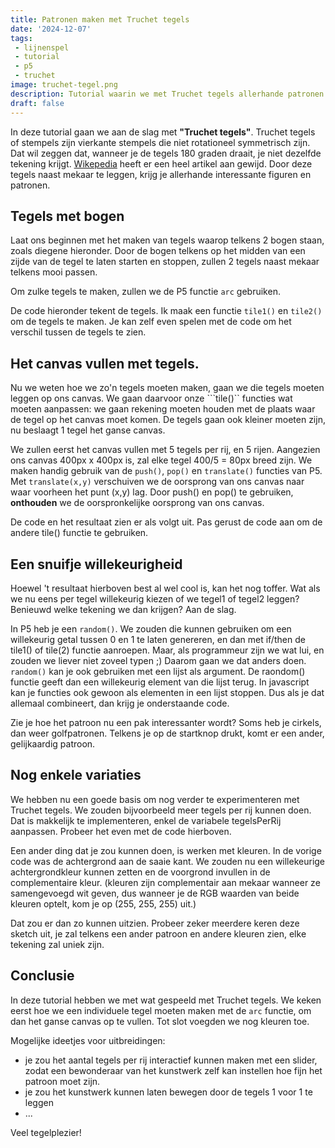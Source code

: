```yaml
---
title: Patronen maken met Truchet tegels
date: '2024-12-07'
tags:
 - lijnenspel
 - tutorial
 - p5
 - truchet
image: truchet-tegel.png
description: Tutorial waarin we met Truchet tegels allerhande patronen maken.
draft: false
---
```


In deze tutorial gaan we aan de slag met **"Truchet tegels"**. Truchet tegels of stempels zijn vierkante stempels die niet rotationeel symmetrisch zijn. Dat wil zeggen dat, wanneer je de tegels 180 graden draait, je niet dezelfde tekening krijgt. [Wikepedia](https://en.wikipedia.org/wiki/Truchet_tiles) heeft er een heel artikel aan gewijd. Door deze tegels naast mekaar te leggen, krijg je allerhande interessante figuren en patronen.


## Tegels met bogen
Laat ons beginnen met het maken van tegels waarop telkens 2 bogen staan, zoals diegene hieronder. Door de bogen telkens op het midden van een zijde van de tegel te laten starten en stoppen, zullen 2 tegels naast mekaar telkens mooi passen.

<ExampleImages images="{[
              {fileName: 'tile1.png', title: 'Truchet tegel'},
              {fileName: 'tile2.png', title: 'Complementaire Truchet tegel'}]}" />


Om zulke tegels te maken, zullen we de P5 functie ```arc``` gebruiken.

De code hieronder tekent de tegels. Ik maak een functie ```tile1()``` en ```tile2()``` om de tegels te maken. Je kan zelf even spelen met de code om het verschil tussen de tegels te zien.

<P5 code={sketch1} />

## Het canvas vullen met tegels.
Nu we weten hoe we zo'n tegels moeten maken, gaan we die tegels moeten leggen op ons canvas. We gaan daarvoor onze ```tile()`` functies wat moeten aanpassen: we gaan rekening moeten houden met de plaats waar de tegel op het canvas moet komen. De tegels gaan ook kleiner moeten zijn, nu beslaagt 1 tegel het ganse canvas.

We zullen eerst het canvas vullen met 5 tegels per rij, en 5 rijen. Aangezien ons canvas 400px x 400px is, zal elke tegel 400/5 = 80px breed zijn. We maken handig gebruik van de ```push()```, ```pop()``` en ```translate()``` functies van P5. Met ```translate(x,y)``` verschuiven we de oorsprong van ons canvas naar waar voorheen het punt (x,y) lag. Door push() en pop() te gebruiken, __onthouden__ we de oorspronkelijke oorsprong van ons canvas.

De code en het resultaat zien er als volgt uit. Pas gerust de code aan om de andere tile() functie te gebruiken.

<P5 code={sketch2} />

## Een snuifje willekeurigheid
Hoewel 't resultaat hierboven best al wel cool is, kan het nog toffer. Wat als we nu eens per tegel willekeurig kiezen of we tegel1 of tegel2 leggen? Benieuwd welke tekening we dan krijgen? Aan de slag.

In P5 heb je een ```random()```. We zouden die kunnen gebruiken om een willekeurig getal tussen 0 en 1 te laten genereren, en dan met if/then de tile1() of tile(2) functie aanroepen. Maar, als programmeur zijn we wat lui, en zouden we liever niet zoveel typen ;) Daarom gaan we dat anders doen. ```random()``` kan je ook gebruiken met een lijst als argument. De raondom() functie geeft dan een willekeurig element van die lijst terug. In javascript kan je functies ook gewoon als elementen in een lijst stoppen. Dus als je dat allemaal combineert, dan krijg je onderstaande code. 

<P5 code={sketch3} />

Zie je hoe het patroon nu een pak interessanter wordt? Soms heb je cirkels, dan weer golfpatronen. Telkens je op de startknop drukt, komt er een ander, gelijkaardig patroon.

## Nog enkele variaties
We hebben nu een goede basis om nog verder te experimenteren met Truchet tegels. We zouden bijvoorbeeld meer tegels per rij kunnen doen. Dat is makkelijk te implementeren, enkel de variabele tegelsPerRij aanpassen. Probeer het even met de code hierboven.

Een ander ding dat je zou kunnen doen, is werken met kleuren. In de vorige code was de achtergrond aan de saaie kant. We zouden nu een willekeurige achtergrondkleur kunnen zetten en de voorgrond invullen in de complementaire kleur. (kleuren zijn complementair aan mekaar wanneer ze samengevoegd wit geven, dus wanneer je de RGB waarden van beide kleuren optelt, kom je op (255, 255, 255) uit.)

Dat zou er dan zo kunnen uitzien. Probeer zeker meerdere keren deze sketch uit, je zal telkens een ander patroon en andere kleuren zien, elke tekening zal uniek zijn.

<P5 code={sketch4} />

## Conclusie
In deze tutorial hebben we met wat gespeeld met Truchet tegels. We keken eerst hoe we een individuele tegel moeten maken met de ```arc``` functie, om dan het ganse canvas op te vullen. Tot slot voegden we nog kleuren toe.

Mogelijke ideetjes voor uitbreidingen:
- je zou het aantal tegels per rij interactief kunnen maken met een slider, zodat een bewonderaar van het kunstwerk zelf kan instellen hoe fijn het patroon moet zijn.
- je zou het kunstwerk kunnen laten bewegen door de tegels 1 voor 1 te leggen
- ...

Veel tegelplezier!





<script lang="ts">
    import P5 from '$lib/components/P5.svelte';
    import ExampleImages from '$lib/components/ExampleImages.svelte';

 let sketch1 = `function setup() {
  createCanvas(400, 400);
  noLoop();
}

function draw() {
  background(220);
  noFill();
  strokeWeight(4);
  tile2()
}

function tile1(){

  arc(0, 0, 400, 400, 0, PI/2);
  arc(width, height, 400, 400, PI, 3*PI/2)
}

function tile2(){
  arc(width, 0, 400, 400, PI/2, PI);
  arc(0, height, 400, 400, 3*PI/2, 0);
}`

let sketch2 = `var tegelsPerRij = 5;
var grootteTegel;


function setup() {
  createCanvas(400, 400);
  grootteTegel = width / tegelsPerRij;
  noLoop();
}

function draw() {
  background(220);
  noFill();
  strokeWeight(4);
  for(var x = 0; x < tegelsPerRij ; x++) {
    for(var y = 0; y < tegelsPerRij ; y++ ) {
       tile2(x*grootteTegel,y*grootteTegel, grootteTegel)
    }
  }
}

function tile1(x,y, breedte){
  push()
  translate(x,y)
  arc(0, 0, breedte, breedte, 0, PI/2);
  arc(breedte, breedte, breedte, breedte, PI, 3*PI/2)
  pop()
}

function tile2(x,y, breedte){
  push();
  translate(x,y);
  arc(breedte, 0, breedte, breedte, PI/2, PI);
  arc(0, breedte, breedte, breedte, 3*PI/2, 0);
  pop();
}`;

let sketch3 = `var tegelsPerRij = 5;
var grootteTegel;

function setup() {
  createCanvas(400, 400);
  grootteTegel = width / tegelsPerRij;
  noLoop();
}

function draw() {
  background(220);
  noFill();
  strokeWeight(4);
  for (var x = 0; x < tegelsPerRij; x++) {
    for (var y = 0; y < tegelsPerRij; y++) {
      tegel = random([tile1, tile2]);
      tegel(x * grootteTegel, y * grootteTegel, grootteTegel);
    }
  }
}

function tile1(x, y, breedte) {
  push();
  translate(x, y);
  arc(0, 0, breedte, breedte, 0, PI / 2);
  arc(breedte, breedte, breedte, breedte, PI, (3 * PI) / 2);
  pop();
}

function tile2(x, y, breedte) {
  push();
  translate(x, y);
  arc(breedte, 0, breedte, breedte, PI / 2, PI);
  arc(0, breedte, breedte, breedte, (3 * PI) / 2, 0);
  pop();
}
`;


let sketch4 = `var tegelsPerRij = 10;
var grootteTegel;

function setup() {
  createCanvas(400, 400);
  grootteTegel = width / tegelsPerRij;
  noLoop();
}

function draw() {
  rood = random(0,255);
  groen = random(0,255);
  blauw = random(0,255);
  background(rood, groen, blauw);
  complementaireKleur = berekenComplementaireKleur(rood, groen, blauw);
  noFill();
  strokeWeight(8);
  stroke(complementaireKleur);
  for (var x = 0; x < tegelsPerRij; x++) {
    for (var y = 0; y < tegelsPerRij; y++) {
      tegel = random([tile1, tile2]);
      tegel(x * grootteTegel, y * grootteTegel, grootteTegel);
    }
  }
}

function tile1(x, y, breedte) {
  push();
  translate(x, y);
  arc(0, 0, breedte, breedte, 0, PI / 2);
  arc(breedte, breedte, breedte, breedte, PI, (3 * PI) / 2);
  pop();
}

function tile2(x, y, breedte) {
  push();
  translate(x, y);
  arc(breedte, 0, breedte, breedte, PI / 2, PI);
  arc(0, breedte, breedte, breedte, (3 * PI) / 2, 0);
  pop();
}

function berekenComplementaireKleur(rood, groen, blauw) {
  complementairRood = 255-rood;
  complementairGroen = 255-groen;
  complementairBlauw = 255-blauw;
  return color(complementairRood, complementairGroen, complementairBlauw)
}`

</script>
